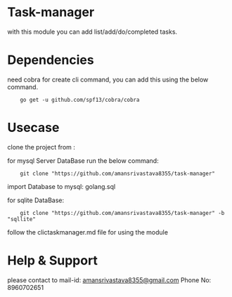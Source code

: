 # Task-manager
with this module you can add list/add/do/completed tasks.

# Dependencies
need cobra for create cli command, you can add this using the below command.
```
    go get -u github.com/spf13/cobra/cobra
```

# Usecase
clone the project from :

for mysql Server DataBase run the below command:
```
    git clone "https://github.com/amansrivastava8355/task-manager"
```
import Database to mysql: golang.sql

for sqlite DataBase:

```
    git clone "https://github.com/amansrivastava8355/task-manager" -b "sqllite"
```

follow the clictaskmanager.md file for using the module

# Help & Support
please contact to 
mail-id: amansrivastava8355@gmail.com 
Phone No: 8960702651 
